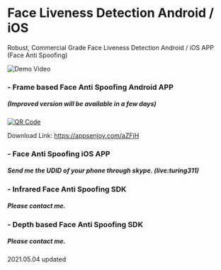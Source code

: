 # Face Liveness Detection Android / iOS
Robust, Commercial Grade Face Liveness Detection Android / iOS APP (Face Anti Spoofing)

![Demo Video](https://raw.githubusercontent.com/Nikit333/Face-Anti-Spoofing-Android-iOS/main/2.gif)

### - Frame based Face Anti Spoofing Android APP
##### (Improved version will be available in a few days)
[![QR Code](https://chart.googleapis.com/chart?chs=150&cht=qr&chl=https://appsenjoy.com/aZFjH&choe=UTF-8&chld=|0)](https://appsenjoy.com/aZFjH)

Download Link: https://appsenjoy.com/aZFjH

### - Face Anti Spoofing iOS APP
##### Send me the UDID of your phone through skype. (live:turing311)

### - Infrared Face Anti Spoofing SDK
##### Please contact me.

### - Depth based Face Anti Spoofing SDK
##### Please contact me.

2021.05.04 updated
